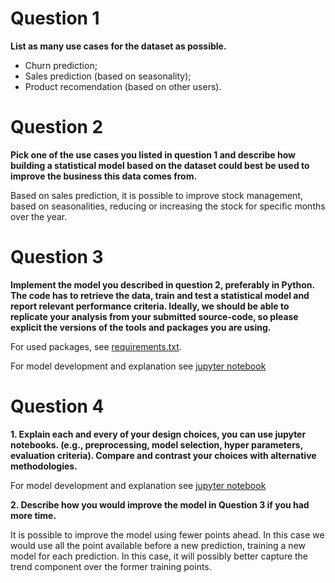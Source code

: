 # Question 1

**List as many use cases for the dataset as possible.**
- Churn prediction;
- Sales prediction (based on seasonality);
- Product recomendation (based on other users).


# Question 2

**Pick one of the use cases you listed in question 1 and describe how building a statistical model based on the dataset could best be used to improve the business this data comes from.**

Based on sales prediction, it is possible to improve stock management, based on seasonalities, reducing or increasing the stock for specific months over the year.


# Question 3

**Implement the model you described in question 2, preferably in Python. The code has to retrieve the data, train and test a statistical model and report relevant performance criteria. Ideally, we should be able to replicate your analysis from your submitted source-code, so please explicit the versions of the tools and packages you are using.**

For used packages, see [requirements.txt](requirements.txt).

For model development and explanation see [jupyter notebook](https://github.com/melloGuilherme/data_challenge/blob/master/Sales_Prediction.ipynb)


# Question 4

**1. Explain each and every of your design choices, you can use jupyter notebooks. (e.g., preprocessing, model selection, hyper parameters, evaluation criteria). Compare and contrast your choices with alternative methodologies.**

For model development and explanation see [jupyter notebook](https://github.com/melloGuilherme/data_challenge/blob/master/Sales_Prediction.ipynb)

**2. Describe how you would improve the model in Question 3 if you had more time.**

It is possible to improve the model using fewer points ahead. In this case we would use all the point available before a new prediction, training a new model for each prediction. In this case, it will possibly better capture the trend component over the former training points.